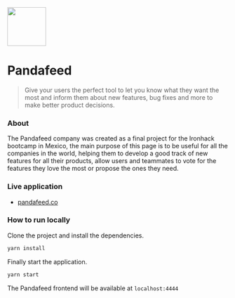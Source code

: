 <img src="https://pandafeed.co/logo.svg" width="88px"/>

# Pandafeed

> Give your users the perfect tool to let you know what they want the most and inform them about new features, bug fixes and more to make better product decisions.

### About

The Pandafeed company was created as a final project for the Ironhack bootcamp in Mexico, the main purpose of this page is to be useful for all the companies in the world, helping them to develop a good track of new features for all their products, allow users and teammates to vote for the features they love the most or propose the ones they need.

### Live application

- [pandafeed.co](https://pandafeed.co)

### How to run locally

Clone the project and install the dependencies.

```sh 
yarn install
```

Finally start the application.

```sh
yarn start
```

The Pandafeed frontend will be available at `localhost:4444`